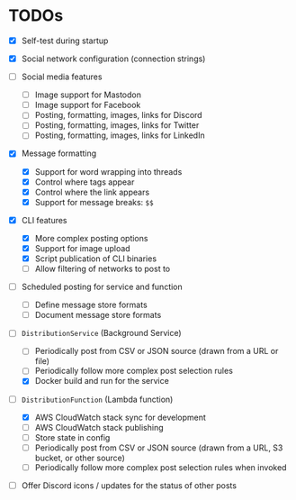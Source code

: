 # TODOs

- [x] Self-test during startup
- [x] Social network configuration (connection strings)

- [ ] Social media features
    - [ ] Image support for Mastodon
    - [ ] Image support for Facebook
    - [ ] Posting, formatting, images, links for Discord
    - [ ] Posting, formatting, images, links for Twitter
    - [ ] Posting, formatting, images, links for LinkedIn

- [x] Message formatting
    - [x] Support for word wrapping into threads
    - [x] Control where tags appear
    - [x] Control where the link appears
    - [x] Support for message breaks: `$$`

- [x] CLI features
    - [x] More complex posting options
    - [x] Support for image upload
    - [x] Script publication of CLI binaries
    - [ ] Allow filtering of networks to post to
    
- [ ] Scheduled posting for service and function
    - [ ] Define message store formats
    - [ ] Document message store formats

- [ ] `DistributionService` (Background Service)
    - [ ] Periodically post from CSV or JSON source (drawn from a URL or file)
    - [ ] Periodically follow more complex post selection rules
    - [x] Docker build and run for the service

- [ ] `DistributionFunction` (Lambda function)
    - [x] AWS CloudWatch stack sync for development
    - [ ] AWS CloudWatch stack publishing
    - [ ] Store state in config
    - [ ] Periodically post from CSV or JSON source (drawn from a URL, S3 bucket, or other source)
    - [ ] Periodically follow more complex post selection rules when invoked

- [ ] Offer Discord icons / updates for the status of other posts
